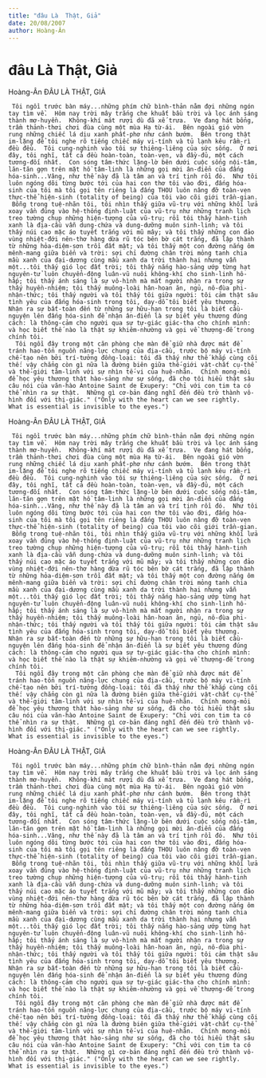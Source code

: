 ```yaml
---
title: "đâu Là  Thật, Giả"
date: 20/08/2007
author: Hoàng-Ân
---
```


# đâu Là  Thật, Giả

Hoàng-Ân
ĐÂU LÀ THẬT, GIẢ

     Tôi ngồi trước bàn máy...những phím chữ bình-thản nằm đợi những ngón tay tìm về.  Hôm nay trời mây trắng che khuất bầu trời và lọc ánh sáng thành mơ-huyền.  Không-khí mát rượi dù đã xế trưa.  Ve đang hát bổng, trầm thảnh-thơi chơi đùa cùng một mùa Hạ từ-ái.  Bên ngoài gió vờn rung những chiếc lá dịu xanh phất-phơ như cánh bướm.  Bên trong thật im-lặng để tôi nghe rõ tiếng chiếc máy vi-tính và tủ lạnh kêu rầm-rì đều đều.  Tôi cung-nghinh vào tôi sự thiêng-liêng của sức sống.  Ở nơi đây, tôi nghĩ, tất cả đều hoàn-toàn, toàn-vẹn, và đầy-đủ, một cách tương-đối nhất.  Con sóng tâm-thức lặng-lờ bên dưới cuộc sống nội-tâm, lăn-tăn gợn trên mặt hồ tâm-linh là những gọi mời ân-điển của đấng hóa-sinh...Vâng, như thế này đã là tâm an và trí tịnh rồi đó.  Như tôi luôn ngóng dõi từng bước tới của hai con thơ tôi vào đời, đấng hóa-sinh của tôi mà tôi gọi tên riêng là đấng THOU luôn nâng đỡ toàn-vẹn thực-thể hiện-sinh (totality of being) của tôi vào cõi giới trần-gian.
     Bỗng trong tuệ-nhãn tôi, tôi nhìn thấy giữa vũ-trụ với những khối lửa xoay vần đúng vào hệ-thống định-luật của vũ-trụ như những tranh lịch treo tường chụp những hiện-tượng của vũ-trụ; rồi tôi thấy hành-tinh xanh là địa-cầu vẫn dung-chứa và dung-dưỡng muôn sinh-linh; và tôi thấy núi cao mặc áo tuyết trắng với mũ mây; và tôi thấy những con đảo vùng nhiệt-đới nên-thơ hàng dừa rũ tóc bên bờ cát trắng, đã lập thành từ những hỏa-diệm-sơn trồi đất mật; và tôi thấy một con đường nắng ôm mênh-mang giữa biển và trời: sợi chỉ đường chân trời mỏng tanh chia mầu xanh của đại-dương cùng mầu xanh da trời thành hai nhưng vẫn một...tôi thấy gió lọc đất trời; tôi thấy nắng hào-sảng ướp từng hạt nguyên-tử luôn chuyển-động luân-vũ nuôi không-khí cho sinh-linh hô-hấp; tôi thấy ánh sáng là sự vô-hình mà mắt người nhận ra trong sự thấy huyền-nhiệm; tôi thấy muông-loài hân-hoan ăn, ngủ, nô-đùa phi-nhận-thức; tôi thấy người và tôi thấy tôi giữa người: tôi cảm thật sâu tình yêu của đấng hóa-sinh trong tôi, dạy-dỗ tôi biết yêu thương.  Nhận ra sự bất-toàn đến từ những sự hữu-hạn trong tôi là biết cầu-nguyện lên đấng hóa-sinh để nhận ân-điển là sự biết yêu thương đúng cách: là thông-cảm cho người qua sự tự-giác giác-tha cho chính mình: và học biết thế nào là thật sự khiêm-nhường và gọi về thượng-đế trong chính tôi.
      Tôi ngồi đây trong một căn phòng che màn để giữ nhà được mát để tránh hao-tổn nguồn năng-lực chung của địa-cầu, trước bộ máy vi-tính chế-tạo nên bởi trí-tưởng đồng-loại: tôi đã thấy như thế khắp cùng cõi thế: vậy chẳng còn gì nữa là đường biên giữa thế-giới vật-chất cụ-thể và thế-giới tâm-linh với sự nhìn tế-vi của huệ-nhãn.  Chính mong-mỏi để học yêu thương thật hào-sảng như sự sống, đã cho tôi hiểu thật sâu câu nói của văn-hào Antoine Saint de Exupery: "Chỉ với con tim ta có thể nhìn ra sự thật.  Những gì cơ-bản đáng nghĩ đến đều trở thành vô-hình đối với thị-giác." ("Only with the heart can we see rightly.  What is essential is invisible to the eyes.")

Hoàng-Ân
ĐÂU LÀ THẬT, GIẢ

     Tôi ngồi trước bàn máy...những phím chữ bình-thản nằm đợi những ngón tay tìm về.  Hôm nay trời mây trắng che khuất bầu trời và lọc ánh sáng thành mơ-huyền.  Không-khí mát rượi dù đã xế trưa.  Ve đang hát bổng, trầm thảnh-thơi chơi đùa cùng một mùa Hạ từ-ái.  Bên ngoài gió vờn rung những chiếc lá dịu xanh phất-phơ như cánh bướm.  Bên trong thật im-lặng để tôi nghe rõ tiếng chiếc máy vi-tính và tủ lạnh kêu rầm-rì đều đều.  Tôi cung-nghinh vào tôi sự thiêng-liêng của sức sống.  Ở nơi đây, tôi nghĩ, tất cả đều hoàn-toàn, toàn-vẹn, và đầy-đủ, một cách tương-đối nhất.  Con sóng tâm-thức lặng-lờ bên dưới cuộc sống nội-tâm, lăn-tăn gợn trên mặt hồ tâm-linh là những gọi mời ân-điển của đấng hóa-sinh...Vâng, như thế này đã là tâm an và trí tịnh rồi đó.  Như tôi luôn ngóng dõi từng bước tới của hai con thơ tôi vào đời, đấng hóa-sinh của tôi mà tôi gọi tên riêng là đấng THOU luôn nâng đỡ toàn-vẹn thực-thể hiện-sinh (totality of being) của tôi vào cõi giới trần-gian.
     Bỗng trong tuệ-nhãn tôi, tôi nhìn thấy giữa vũ-trụ với những khối lửa xoay vần đúng vào hệ-thống định-luật của vũ-trụ như những tranh lịch treo tường chụp những hiện-tượng của vũ-trụ; rồi tôi thấy hành-tinh xanh là địa-cầu vẫn dung-chứa và dung-dưỡng muôn sinh-linh; và tôi thấy núi cao mặc áo tuyết trắng với mũ mây; và tôi thấy những con đảo vùng nhiệt-đới nên-thơ hàng dừa rũ tóc bên bờ cát trắng, đã lập thành từ những hỏa-diệm-sơn trồi đất mật; và tôi thấy một con đường nắng ôm mênh-mang giữa biển và trời: sợi chỉ đường chân trời mỏng tanh chia mầu xanh của đại-dương cùng mầu xanh da trời thành hai nhưng vẫn một...tôi thấy gió lọc đất trời; tôi thấy nắng hào-sảng ướp từng hạt nguyên-tử luôn chuyển-động luân-vũ nuôi không-khí cho sinh-linh hô-hấp; tôi thấy ánh sáng là sự vô-hình mà mắt người nhận ra trong sự thấy huyền-nhiệm; tôi thấy muông-loài hân-hoan ăn, ngủ, nô-đùa phi-nhận-thức; tôi thấy người và tôi thấy tôi giữa người: tôi cảm thật sâu tình yêu của đấng hóa-sinh trong tôi, dạy-dỗ tôi biết yêu thương.  Nhận ra sự bất-toàn đến từ những sự hữu-hạn trong tôi là biết cầu-nguyện lên đấng hóa-sinh để nhận ân-điển là sự biết yêu thương đúng cách: là thông-cảm cho người qua sự tự-giác giác-tha cho chính mình: và học biết thế nào là thật sự khiêm-nhường và gọi về thượng-đế trong chính tôi.
      Tôi ngồi đây trong một căn phòng che màn để giữ nhà được mát để tránh hao-tổn nguồn năng-lực chung của địa-cầu, trước bộ máy vi-tính chế-tạo nên bởi trí-tưởng đồng-loại: tôi đã thấy như thế khắp cùng cõi thế: vậy chẳng còn gì nữa là đường biên giữa thế-giới vật-chất cụ-thể và thế-giới tâm-linh với sự nhìn tế-vi của huệ-nhãn.  Chính mong-mỏi để học yêu thương thật hào-sảng như sự sống, đã cho tôi hiểu thật sâu câu nói của văn-hào Antoine Saint de Exupery: "Chỉ với con tim ta có thể nhìn ra sự thật.  Những gì cơ-bản đáng nghĩ đến đều trở thành vô-hình đối với thị-giác." ("Only with the heart can we see rightly.  What is essential is invisible to the eyes.")

Hoàng-Ân
ĐÂU LÀ THẬT, GIẢ

     Tôi ngồi trước bàn máy...những phím chữ bình-thản nằm đợi những ngón tay tìm về.  Hôm nay trời mây trắng che khuất bầu trời và lọc ánh sáng thành mơ-huyền.  Không-khí mát rượi dù đã xế trưa.  Ve đang hát bổng, trầm thảnh-thơi chơi đùa cùng một mùa Hạ từ-ái.  Bên ngoài gió vờn rung những chiếc lá dịu xanh phất-phơ như cánh bướm.  Bên trong thật im-lặng để tôi nghe rõ tiếng chiếc máy vi-tính và tủ lạnh kêu rầm-rì đều đều.  Tôi cung-nghinh vào tôi sự thiêng-liêng của sức sống.  Ở nơi đây, tôi nghĩ, tất cả đều hoàn-toàn, toàn-vẹn, và đầy-đủ, một cách tương-đối nhất.  Con sóng tâm-thức lặng-lờ bên dưới cuộc sống nội-tâm, lăn-tăn gợn trên mặt hồ tâm-linh là những gọi mời ân-điển của đấng hóa-sinh...Vâng, như thế này đã là tâm an và trí tịnh rồi đó.  Như tôi luôn ngóng dõi từng bước tới của hai con thơ tôi vào đời, đấng hóa-sinh của tôi mà tôi gọi tên riêng là đấng THOU luôn nâng đỡ toàn-vẹn thực-thể hiện-sinh (totality of being) của tôi vào cõi giới trần-gian.
     Bỗng trong tuệ-nhãn tôi, tôi nhìn thấy giữa vũ-trụ với những khối lửa xoay vần đúng vào hệ-thống định-luật của vũ-trụ như những tranh lịch treo tường chụp những hiện-tượng của vũ-trụ; rồi tôi thấy hành-tinh xanh là địa-cầu vẫn dung-chứa và dung-dưỡng muôn sinh-linh; và tôi thấy núi cao mặc áo tuyết trắng với mũ mây; và tôi thấy những con đảo vùng nhiệt-đới nên-thơ hàng dừa rũ tóc bên bờ cát trắng, đã lập thành từ những hỏa-diệm-sơn trồi đất mật; và tôi thấy một con đường nắng ôm mênh-mang giữa biển và trời: sợi chỉ đường chân trời mỏng tanh chia mầu xanh của đại-dương cùng mầu xanh da trời thành hai nhưng vẫn một...tôi thấy gió lọc đất trời; tôi thấy nắng hào-sảng ướp từng hạt nguyên-tử luôn chuyển-động luân-vũ nuôi không-khí cho sinh-linh hô-hấp; tôi thấy ánh sáng là sự vô-hình mà mắt người nhận ra trong sự thấy huyền-nhiệm; tôi thấy muông-loài hân-hoan ăn, ngủ, nô-đùa phi-nhận-thức; tôi thấy người và tôi thấy tôi giữa người: tôi cảm thật sâu tình yêu của đấng hóa-sinh trong tôi, dạy-dỗ tôi biết yêu thương.  Nhận ra sự bất-toàn đến từ những sự hữu-hạn trong tôi là biết cầu-nguyện lên đấng hóa-sinh để nhận ân-điển là sự biết yêu thương đúng cách: là thông-cảm cho người qua sự tự-giác giác-tha cho chính mình: và học biết thế nào là thật sự khiêm-nhường và gọi về thượng-đế trong chính tôi.
      Tôi ngồi đây trong một căn phòng che màn để giữ nhà được mát để tránh hao-tổn nguồn năng-lực chung của địa-cầu, trước bộ máy vi-tính chế-tạo nên bởi trí-tưởng đồng-loại: tôi đã thấy như thế khắp cùng cõi thế: vậy chẳng còn gì nữa là đường biên giữa thế-giới vật-chất cụ-thể và thế-giới tâm-linh với sự nhìn tế-vi của huệ-nhãn.  Chính mong-mỏi để học yêu thương thật hào-sảng như sự sống, đã cho tôi hiểu thật sâu câu nói của văn-hào Antoine Saint de Exupery: "Chỉ với con tim ta có thể nhìn ra sự thật.  Những gì cơ-bản đáng nghĩ đến đều trở thành vô-hình đối với thị-giác." ("Only with the heart can we see rightly.  What is essential is invisible to the eyes.")
